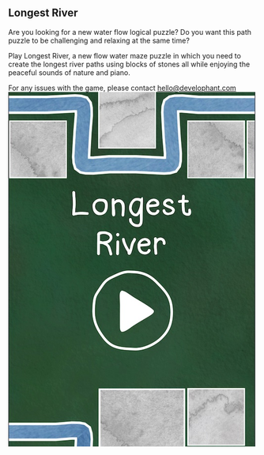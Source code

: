## Longest River
Are you looking for a new water flow logical puzzle? 
Do you want this path puzzle to be challenging and relaxing at the same time?

Play Longest River, a new flow water maze puzzle in which you need to create the longest river paths using blocks of stones all while enjoying the peaceful sounds of nature and piano. 

For any issues with the game, please contact <hello@develophant.com>
<br />
![Longest River](longest_river.jpg)
